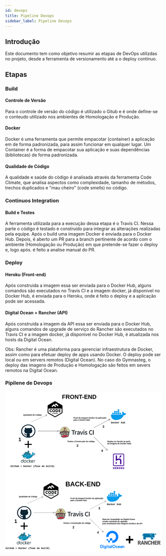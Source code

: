 ```yaml
---
id: devops
title: Pipeline Devops
sidebar_label: Pipeline Devops
---
```


## Introdução 
Este documento tem como objetivo resumir as etapas de DevOps utilizdas no projeto, desde a ferramenta de versionamento até a o deploy contínuo.

## Etapas

### Build
#### Controle de Versão
Para o controle de versão do código é utilizado o Gitub e é onde define-se o conteudo utilizado nos ambientes de Homologação e Produção.

#### Docker
Docker é uma ferramenta que permite empacotar (container) a aplicação em de forma padronizada, para assim funcionar em qualquer lugar. Um Container é a forma de empacotar sua aplicação e suas dependências (bibliotecas) de forma padronizada. 

#### Qualidade de Código
A qualidade e saúde do código é analisada através da ferramenta Code Climate, que analisa aspectos como complexidade, tamanho de métodos, trechos duplicados e "mau cheiro" (code smells) no código.

### Continuos Integration
#### Build e Testes
A ferramenta utilizada para a execução dessa etapa é o Travis CI. Nessa parte o código é testado e construído para integrar as alterações realizadas pela equipe. 
Após o build uma imagem Docker é enviada para o Docker Hub. Depois, é aberto um PR para a branch pertinente de acordo com o ambiente (Homologação ou Produção) em que pretende-se fazer o deploy e, logo após. é feito a analise manual do PR.

### Deploy

#### Heroku (Front-end)
Após construida a imagem essa ser enviada para o Docker Hub, alguns comandos são executados no Travis CI e a imagem docker, já dísponivel no Docker Hub, é enviada para o Heroku, onde é feito o deploy e a aplicação pode ser acessada.

#### Digital Ocean + Rancher (API)
Após construida a imagem da API essa ser enviada para o Docker Hub, alguns comandos de upgrade de serviço do Rancher são executados no Travis CI e a imagem docker, já dísponivel no Docker Hub,
é atualizada nos hosts da Digital Ocean.

Obs: Rancher é uma plataforma para gerenciar infraestrutura de Docker, assim como para efetuar deploy de apps usando Docker. O deploy pode ser local ou em servers remotos (Digital Ocean). No caso do Gymnasteg, o deploy das imagens de Produção e Homologação são feitos em severs remotos na Digital Ocean.

### Pipilene de Devops

[![Pipeline Devops](./assets/imagens/devops.png)](./assets/imagens/devops.png)
